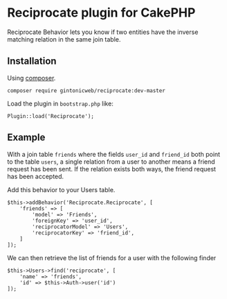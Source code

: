 # Reciprocate plugin for CakePHP

Reciprocate Behavior lets you know if two entities have the inverse matching 
relation in the same join table.

## Installation

Using [composer](http://getcomposer.org).

```
composer require gintonicweb/reciprocate:dev-master
```

Load the plugin in ```bootstrap.php``` like:

```
Plugin::load('Reciprocate');
```

## Example

With a join table ```friends``` where the fields ```user_id``` and ```friend_id```
both point to the table ```users```, a single relation from a user to another
means a friend request has been sent. If the relation exists both ways, the
friend request has been accepted.


Add this behavior to your Users table.

```
$this->addBehavior('Reciprocate.Reciprocate', [
    'friends' => [
        'model' => 'Friends',
        'foreignKey' => 'user_id',
        'reciprocatorModel' => 'Users',
        'reciprocatorKey' => 'friend_id',
    ]
]);
```

We can then retrieve the list of friends for a user with the following finder

```
$this->Users->find('reciprocate', [
    'name' => 'friends', 
    'id' => $this->Auth->user('id')
]);
```
